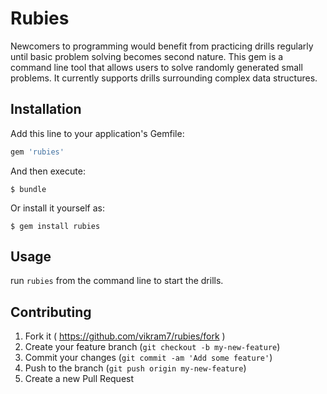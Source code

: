 # Rubies

Newcomers to programming would benefit from practicing drills regularly until basic problem solving becomes second nature. This gem is a command line tool that allows users to solve randomly generated small problems. It currently supports drills surrounding complex data structures.

## Installation

Add this line to your application's Gemfile:

```ruby
gem 'rubies'
```

And then execute:

    $ bundle

Or install it yourself as:

    $ gem install rubies

## Usage

run `rubies` from the command line to start the drills.

## Contributing

1. Fork it ( https://github.com/vikram7/rubies/fork )
2. Create your feature branch (`git checkout -b my-new-feature`)
3. Commit your changes (`git commit -am 'Add some feature'`)
4. Push to the branch (`git push origin my-new-feature`)
5. Create a new Pull Request
